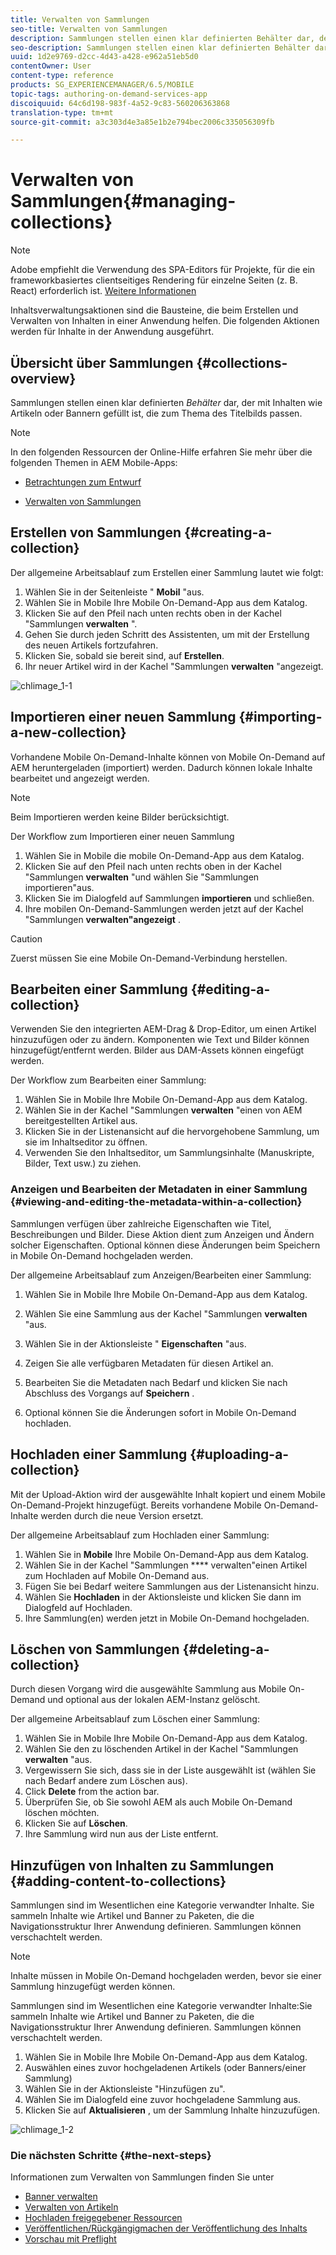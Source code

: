 ```yaml
---
title: Verwalten von Sammlungen
seo-title: Verwalten von Sammlungen
description: Sammlungen stellen einen klar definierten Behälter dar, der mit Inhalten wie Artikeln oder Bannern gefüllt ist, die dem Titelthema entsprechen. Auf dieser Seite erfahren Sie mehr.
seo-description: Sammlungen stellen einen klar definierten Behälter dar, der mit Inhalten wie Artikeln oder Bannern gefüllt ist, die dem Titelthema entsprechen. Auf dieser Seite erfahren Sie mehr.
uuid: 1d2e9769-d2cc-4d43-a428-e962a51eb5d0
contentOwner: User
content-type: reference
products: SG_EXPERIENCEMANAGER/6.5/MOBILE
topic-tags: authoring-on-demand-services-app
discoiquuid: 64c6d198-983f-4a52-9c83-560206363868
translation-type: tm+mt
source-git-commit: a3c303d4e3a85e1b2e794bec2006c335056309fb

---
```



# Verwalten von Sammlungen{#managing-collections}

>[!NOTE]
>
>Adobe empfiehlt die Verwendung des SPA-Editors für Projekte, für die ein frameworkbasiertes clientseitiges Rendering für einzelne Seiten (z. B. React) erforderlich ist. [Weitere Informationen](/help/sites-developing/spa-overview.md)

Inhaltsverwaltungsaktionen sind die Bausteine, die beim Erstellen und Verwalten von Inhalten in einer Anwendung helfen. Die folgenden Aktionen werden für Inhalte in der Anwendung ausgeführt.

## Übersicht über Sammlungen {#collections-overview}

Sammlungen stellen einen klar definierten *Behälter* dar, der mit Inhalten wie Artikeln oder Bannern gefüllt ist, die zum Thema des Titelbilds passen.

>[!NOTE]
>
>In den folgenden Ressourcen der Online-Hilfe erfahren Sie mehr über die folgenden Themen in AEM Mobile-Apps:
>
>* [Betrachtungen zum Entwurf](https://helpx.adobe.com/digital-publishing-solution/help/design-app.html)
   >
   >
* [Verwalten von Sammlungen](https://helpx.adobe.com/digital-publishing-solution/help/creating-collections.html)
>



## Erstellen von Sammlungen {#creating-a-collection}

Der allgemeine Arbeitsablauf zum Erstellen einer Sammlung lautet wie folgt:

1. Wählen Sie in der Seitenleiste &quot; **Mobil** &quot;aus.
1. Wählen Sie in Mobile Ihre Mobile On-Demand-App aus dem Katalog.
1. Klicken Sie auf den Pfeil nach unten rechts oben in der Kachel &quot;Sammlungen **verwalten** &quot;.
1. Gehen Sie durch jeden Schritt des Assistenten, um mit der Erstellung des neuen Artikels fortzufahren.
1. Klicken Sie, sobald sie bereit sind, auf **Erstellen**.
1. Ihr neuer Artikel wird in der Kachel &quot;Sammlungen **verwalten** &quot;angezeigt.

![chlimage_1-1](assets/chlimage_1-1.gif)

## Importieren einer neuen Sammlung {#importing-a-new-collection}

Vorhandene Mobile On-Demand-Inhalte können von Mobile On-Demand auf AEM heruntergeladen (importiert) werden. Dadurch können lokale Inhalte bearbeitet und angezeigt werden.

>[!NOTE]
>
>Beim Importieren werden keine Bilder berücksichtigt.

Der Workflow zum Importieren einer neuen Sammlung

1. Wählen Sie in Mobile die mobile On-Demand-App aus dem Katalog.
1. Klicken Sie auf den Pfeil nach unten rechts oben in der Kachel &quot;Sammlungen **verwalten** &quot;und wählen Sie &quot;Sammlungen importieren&quot;aus.
1. Klicken Sie im Dialogfeld auf Sammlungen **importieren** und schließen.
1. Ihre mobilen On-Demand-Sammlungen werden jetzt auf der Kachel &quot;Sammlungen **verwalten&quot;angezeigt** .

>[!CAUTION]
>
>Zuerst müssen Sie eine Mobile On-Demand-Verbindung herstellen.

## Bearbeiten einer Sammlung {#editing-a-collection}

Verwenden Sie den integrierten AEM-Drag &amp; Drop-Editor, um einen Artikel hinzuzufügen oder zu ändern. Komponenten wie Text und Bilder können hinzugefügt/entfernt werden. Bilder aus DAM-Assets können eingefügt werden.

Der Workflow zum Bearbeiten einer Sammlung:

1. Wählen Sie in Mobile Ihre Mobile On-Demand-App aus dem Katalog.
1. Wählen Sie in der Kachel &quot;Sammlungen **verwalten** &quot;einen von AEM bereitgestellten Artikel aus.
1. Klicken Sie in der Listenansicht auf die hervorgehobene Sammlung, um sie im Inhaltseditor zu öffnen.
1. Verwenden Sie den Inhaltseditor, um Sammlungsinhalte (Manuskripte, Bilder, Text usw.) zu ziehen.

### Anzeigen und Bearbeiten der Metadaten in einer Sammlung {#viewing-and-editing-the-metadata-within-a-collection}

Sammlungen verfügen über zahlreiche Eigenschaften wie Titel, Beschreibungen und Bilder. Diese Aktion dient zum Anzeigen und Ändern solcher Eigenschaften. Optional können diese Änderungen beim Speichern in Mobile On-Demand hochgeladen werden.

Der allgemeine Arbeitsablauf zum Anzeigen/Bearbeiten einer Sammlung:

1. Wählen Sie in Mobile Ihre Mobile On-Demand-App aus dem Katalog.
1. Wählen Sie eine Sammlung aus der Kachel &quot;Sammlungen **verwalten** &quot;aus.

1. Wählen Sie in der Aktionsleiste &quot; **Eigenschaften** &quot;aus.
1. Zeigen Sie alle verfügbaren Metadaten für diesen Artikel an.
1. Bearbeiten Sie die Metadaten nach Bedarf und klicken Sie nach Abschluss des Vorgangs auf **Speichern** .
1. Optional können Sie die Änderungen sofort in Mobile On-Demand hochladen.

## Hochladen einer Sammlung {#uploading-a-collection}

Mit der Upload-Aktion wird der ausgewählte Inhalt kopiert und einem Mobile On-Demand-Projekt hinzugefügt. Bereits vorhandene Mobile On-Demand-Inhalte werden durch die neue Version ersetzt.

Der allgemeine Arbeitsablauf zum Hochladen einer Sammlung:

1. Wählen Sie in **Mobile** Ihre Mobile On-Demand-App aus dem Katalog.
1. Wählen Sie in der Kachel &quot;Sammlungen **** verwalten&quot;einen Artikel zum Hochladen auf Mobile On-Demand aus.
1. Fügen Sie bei Bedarf weitere Sammlungen aus der Listenansicht hinzu.
1. Wählen Sie **Hochladen** in der Aktionsleiste und klicken Sie dann im Dialogfeld auf Hochladen.
1. Ihre Sammlung(en) werden jetzt in Mobile On-Demand hochgeladen.

## Löschen von Sammlungen {#deleting-a-collection}

Durch diesen Vorgang wird die ausgewählte Sammlung aus Mobile On-Demand und optional aus der lokalen AEM-Instanz gelöscht.

Der allgemeine Arbeitsablauf zum Löschen einer Sammlung:

1. Wählen Sie in Mobile Ihre Mobile On-Demand-App aus dem Katalog.
1. Wählen Sie den zu löschenden Artikel in der Kachel &quot;Sammlungen **verwalten** &quot;aus.
1. Vergewissern Sie sich, dass sie in der Liste ausgewählt ist (wählen Sie nach Bedarf andere zum Löschen aus).
1. Click **Delete** from the action bar.
1. Überprüfen Sie, ob Sie sowohl AEM als auch Mobile On-Demand löschen möchten.
1. Klicken Sie auf **Löschen**.
1. Ihre Sammlung wird nun aus der Liste entfernt.

## Hinzufügen von Inhalten zu Sammlungen {#adding-content-to-collections}

Sammlungen sind im Wesentlichen eine Kategorie verwandter Inhalte. Sie sammeln Inhalte wie Artikel und Banner zu Paketen, die die Navigationsstruktur Ihrer Anwendung definieren. Sammlungen können verschachtelt werden.

>[!NOTE]
>
>Inhalte müssen in Mobile On-Demand hochgeladen werden, bevor sie einer Sammlung hinzugefügt werden können.

Sammlungen sind im Wesentlichen eine Kategorie verwandter Inhalte:Sie sammeln Inhalte wie Artikel und Banner zu Paketen, die die Navigationsstruktur Ihrer Anwendung definieren. Sammlungen können verschachtelt werden.

1. Wählen Sie in Mobile Ihre Mobile On-Demand-App aus dem Katalog.
1. Auswählen eines zuvor hochgeladenen Artikels (oder Banners/einer Sammlung)
1. Wählen Sie in der Aktionsleiste &quot;Hinzufügen zu&quot;.
1. Wählen Sie im Dialogfeld eine zuvor hochgeladene Sammlung aus.
1. Klicken Sie auf **Aktualisieren** , um der Sammlung Inhalte hinzuzufügen.

![chlimage_1-2](assets/chlimage_1-2.gif)

### Die nächsten Schritte {#the-next-steps}

Informationen zum Verwalten von Sammlungen finden Sie unter

* [Banner verwalten](/help/mobile/mobile-on-demand-managing-banners.md)
* [Verwalten von Artikeln](/help/mobile/mobile-on-demand-managing-articles.md)
* [Hochladen freigegebener Ressourcen](/help/mobile/mobile-on-demand-shared-resources.md)
* [Veröffentlichen/Rückgängigmachen der Veröffentlichung des Inhalts](/help/mobile/mobile-on-demand-publishing-unpublishing.md)
* [Vorschau mit Preflight](/help/mobile/aem-mobile-manage-ondemand-services.md)
